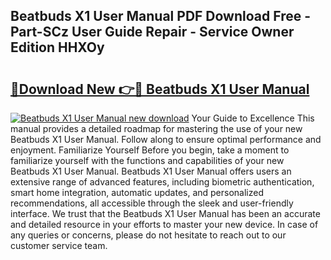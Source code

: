 ## Beatbuds X1 User Manual PDF Download Free - Part-SCz User Guide Repair - Service Owner Edition HHXOy

# <h2><a href="http://cf12167.oget.top/?id=Beatbuds+X1+User+Manual">🔗Download New 👉🔴 Beatbuds X1 User Manual</a></h2>

[![Beatbuds X1 User Manual new download](https://i.imgur.com/5g1atiW.png)](http://cf12167.oget.top/?id=Beatbuds+X1+User+Manual)
Your Guide to Excellence This manual provides a detailed roadmap for mastering the use of your new Beatbuds X1 User Manual. Follow along to ensure optimal performance and enjoyment. Familiarize Yourself Before you begin, take a moment to familiarize yourself with the functions and capabilities of your new Beatbuds X1 User Manual. Beatbuds X1 User Manual offers users an extensive range of advanced features, including biometric authentication, smart home integration, automatic updates, and personalized recommendations, all accessible through the sleek and user-friendly interface. We trust that the Beatbuds X1 User Manual has been an accurate and detailed resource in your efforts to master your new device. In case of any queries or concerns, please do not hesitate to reach out to our customer service team.
